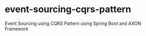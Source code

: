 # event-sourcing-cqrs-pattern
Event Sourcing using CQRS Pattern using Spring Boot and AXON Framework
